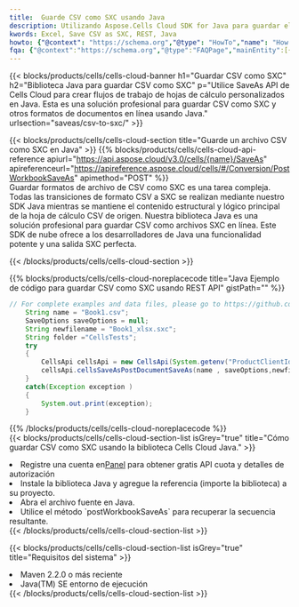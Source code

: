 ```yaml
---
title:  Guarde CSV como SXC usando Java
description: Utilizando Aspose.Cells Cloud SDK for Java para guardar el archivo en formato CSV como archivo en formato SXC.
kwords: Excel, Save CSV as SXC, REST, Java
howto: {"@context": "https://schema.org","@type": "HowTo","name": "How to save CSV as SXC using the Cells Cloud Java library.","description": "How to save CSV as SXC using the Cells Cloud Java library.","image": {"@type": "ImageObject"},"url": "/java/saveas/csv-to-sxc/","step": [{ "@type": "HowToStep","name": "How to save CSV as SXC using the Cells Cloud Java library. step 1", "image": {"@type": "ImageObject",},"url": "/java/saveas/csv-to-sxc/","text": "Register an account at <a href='https://dashboard.aspose.cloud/'>Dashboard</a> to get free API quota & authorization details",},{ "@type": "HowToStep","name": "How to save CSV as SXC using the Cells Cloud Java library. step 1", "image": {"@type": "ImageObject",},"url": "/java/saveas/csv-to-sxc/","text": "Install Java library and add the reference (import the library) to your project.",},{ "@type": "HowToStep","name": "How to save CSV as SXC using the Cells Cloud Java library. step 1", "image": {"@type": "ImageObject",},"url": "/java/saveas/csv-to-sxc/","text": "Open the source file in Java.",},{ "@type": "HowToStep","name": "How to save CSV as SXC using the Cells Cloud Java library. step 1", "image": {"@type": "ImageObject",},"url": "/java/saveas/csv-to-sxc/","text": "Use the `postWorkbookSaveAs` method to retrieve the resulting stream.",}, ],"supply": {"@type": "HowToSupply","name": "document"},"tool": [{"@type": "HowToTool","name": "IntelliJ IDEA, Visual Studio Code, Eclipse"},{"@type": "HowToTool","name": "Aspose Cells"}],"totalTime": "PT6M"}
fqa: {"@context":"https://schema.org","@type":"FAQPage","mainEntity":[{"@type":"Question","name":"Why save file as other formats file in C# using REST API?","acceptedAnswer":{"@type":"Answer","text":"Documents are encoded in many ways, and some files may be incompatible with the software you use. To open and read such files, just save them as appropriate file formats.<br/><ol><li>Install .NET SDK and add the reference (import the library) to your project.</li><li>Open the source file in C# using REST API.</li><li>Call the PostWorkbookSaveAsRequest() method, passing an output filename with required extension.</li><li>Get the result of save as a separate file.</li></ol>"}},{"@type":"Question","name":"What file formats can I save as with your C# library?","acceptedAnswer":{"@type":"Answer","text":"We support a variety of file formats for conversion using .NET library, including XLSX, Excel, xls , PDF, CSV, HTML, Markdown, XML, PNG, JPG, TIFF, Json, TXT and many more."}},{"@type":"Question","name":"What is the maximum allowed file size for conversion using this .NET library?","acceptedAnswer":{"@type":"Answer","text":"There are no file size limits for format conversions using .NET library."}}]}
---
```

{{< blocks/products/cells/cells-cloud-banner h1="Guardar CSV como SXC" h2="Biblioteca Java para guardar CSV como SXC" p="Utilice SaveAs API de Cells Cloud para crear flujos de trabajo de hojas de cálculo personalizados en Java. Esta es una solución profesional para guardar CSV como SXC y otros formatos de documentos en línea usando Java." urlsection="saveas/csv-to-sxc/" >}}

{{< blocks/products/cells/cells-cloud-section title="Guarde un archivo CSV como SXC en Java" >}}
{{% blocks/products/cells/cells-cloud-api-reference apiurl="https://api.aspose.cloud/v3.0/cells/{name}/SaveAs" apireferenceurl="https://apireference.aspose.cloud/cells/#/Conversion/PostWorkbookSaveAs" apimethod="POST" %}}
<br/>
Guardar formatos de archivo de CSV como SXC es una tarea compleja. Todas las transiciones de formato CSV a SXC se realizan mediante nuestro SDK Java mientras se mantiene el contenido estructural y lógico principal de la hoja de cálculo CSV de origen. Nuestra biblioteca Java es una solución profesional para guardar CSV como archivos SXC en línea. Este SDK de nube ofrece a los desarrolladores de Java una funcionalidad potente y una salida SXC perfecta.

{{< /blocks/products/cells/cells-cloud-section >}}

{{% blocks/products/cells/cells-cloud-noreplacecode title="Java Ejemplo de código para guardar CSV como SXC usando REST API" gistPath="" %}}
  
```java
// For complete examples and data files, please go to https://github.com/aspose-cells-cloud/aspose-cells-cloud-java/
    String name = "Book1.csv";
    SaveOptions saveOptions = null;
    String newfilename = "Book1_xlsx.sxc";
    String folder ="CellsTests";
    try 
    {
        CellsApi cellsApi = new CellsApi(System.getenv("ProductClientId"), System.getenv("ProductClientSecret"));
        cellsApi.cellsSaveAsPostDocumentSaveAs(name , saveOptions,newfilename,false,false,folder,null,null,null,true);                       
    }
    catch(Exception exception )
    {
        System.out.print(exception);
    }
```
  
{{% /blocks/products/cells/cells-cloud-noreplacecode %}}
<br/>
{{< blocks/products/cells/cells-cloud-section-list isGrey="true" title="Cómo guardar CSV como SXC usando la biblioteca Cells Cloud Java." >}}
<li> Registre una cuenta en<a href="https://dashboard.aspose.cloud/">Panel</a> para obtener gratis API cuota y detalles de autorización</li>
<li>Instale la biblioteca Java y agregue la referencia (importe la biblioteca) a su proyecto.</li>
<li>Abra el archivo fuente en Java.</li>
<li>Utilice el método `postWorkbookSaveAs` para recuperar la secuencia resultante.</li>
{{< /blocks/products/cells/cells-cloud-section-list >}}

{{< blocks/products/cells/cells-cloud-section-list isGrey="true" title="Requisitos del sistema" >}}
<li>Maven 2.2.0 o más reciente</li>
<li>Java(TM) SE entorno de ejecución</li>
{{< /blocks/products/cells/cells-cloud-section-list >}}
